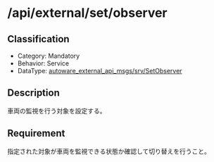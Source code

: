 # /api/external/set/observer

## Classification

- Category: Mandatory
- Behavior: Service
- DataType: [autoware_external_api_msgs/srv/SetObserver](https://github.com/tier4/autoware_api_msgs/blob/main/autoware_external_api_msgs/srv/SetObserver.srv)

## Description

車両の監視を行う対象を設定する。

## Requirement

指定された対象が車両を監視できる状態か確認して切り替えを行うこと。

